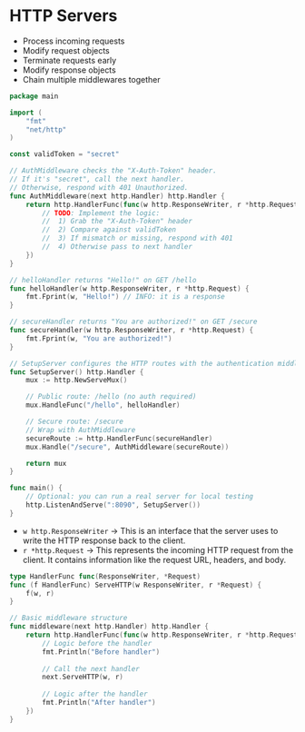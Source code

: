 # HTTP Servers 

- Process incoming requests
- Modify request objects
- Terminate requests early
- Modify response objects
- Chain multiple middlewares together



```go
package main

import (
	"fmt"
	"net/http"
)

const validToken = "secret"

// AuthMiddleware checks the "X-Auth-Token" header.
// If it's "secret", call the next handler.
// Otherwise, respond with 401 Unauthorized.
func AuthMiddleware(next http.Handler) http.Handler {
	return http.HandlerFunc(func(w http.ResponseWriter, r *http.Request) {
		// TODO: Implement the logic:
		//  1) Grab the "X-Auth-Token" header
		//  2) Compare against validToken
		//  3) If mismatch or missing, respond with 401
		//  4) Otherwise pass to next handler
	})
}

// helloHandler returns "Hello!" on GET /hello
func helloHandler(w http.ResponseWriter, r *http.Request) {
	fmt.Fprint(w, "Hello!") // INFO: it is a response
}

// secureHandler returns "You are authorized!" on GET /secure
func secureHandler(w http.ResponseWriter, r *http.Request) {
	fmt.Fprint(w, "You are authorized!")
}

// SetupServer configures the HTTP routes with the authentication middleware.
func SetupServer() http.Handler {
	mux := http.NewServeMux()

	// Public route: /hello (no auth required)
	mux.HandleFunc("/hello", helloHandler)

	// Secure route: /secure
	// Wrap with AuthMiddleware
	secureRoute := http.HandlerFunc(secureHandler)
	mux.Handle("/secure", AuthMiddleware(secureRoute))

	return mux
}

func main() {
	// Optional: you can run a real server for local testing
	http.ListenAndServe(":8090", SetupServer())
}
```

-  `w http.ResponseWriter` -> This is an interface that the server uses to write the HTTP response back to the client.
- `r *http.Request` -> This represents the incoming HTTP request from the client. It contains information like the request URL, headers, and body.
```go
type HandlerFunc func(ResponseWriter, *Request)
func (f HandlerFunc) ServeHTTP(w ResponseWriter, r *Request) {
    f(w, r)
}
```
```go
// Basic middleware structure
func middleware(next http.Handler) http.Handler {
    return http.HandlerFunc(func(w http.ResponseWriter, r *http.Request) {
        // Logic before the handler
        fmt.Println("Before handler")
        
        // Call the next handler
        next.ServeHTTP(w, r)
        
        // Logic after the handler
        fmt.Println("After handler")
    })
}
```

